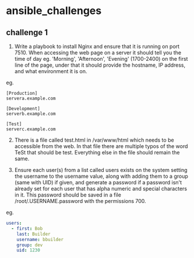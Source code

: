 # ansible_challenges

## challenge 1

1) Write a playbook to install Nginx and ensure that it is running on port 7510. When accessing the web page on a server it should tell you the time of day eg. 'Morning', 'Afternoon', 'Evening' (1700-2400) on the first line of the page, under that it should provide the hostname, IP address, and what environment it is on.

eg.

```console
[Production]
servera.example.com

[Development]
serverb.example.com

[Test]
serverc.example.com
```

2) There is a file called test.html in /var/www/html which needs to be accessible from the web. In that file there are multiple typos of the word TeSt that should be test. Everything else in the file should remain the same.

3) Ensure each user(s) from a list called users exists on the system setting the username to the username value, along with adding them to a group (same with UID) if given, and generate a password if a password isn't already set for each user that has alpha numeric and special characters in it. This password should be saved in a file /root/.USERNAME.password with the permissions 700.

eg.

```yaml
users:
  - first: Bob
    last: Builder
    username: bbuilder
    group: dev
    uid: 1230
```
